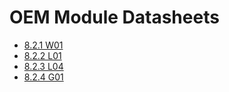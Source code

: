 # OEM Module Datasheets

* [8.2.1 W01](ref://chapter/datasheets/downloads/w01-specsheet.pdf)
* [8.2.2 L01](ref://chapter/datasheets/downloads/l01-specsheet.pdf)
* [8.2.3 L04](ref://chapter/datasheets/downloads/l04-specsheet.pdf)
* [8.2.4 G01](ref://chapter/datasheets/downloads/g01-specsheet.pdf)
